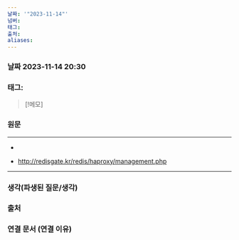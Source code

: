 ```yaml
---
날짜: '"2023-11-14"'
넘버: 
태그: 
출처: 
aliases:
---
```

### 날짜  2023-11-14 20:30

### 태그:

>[!메모]
>

### 원문
---
- 

- http://redisgate.kr/redis/haproxy/management.php
---
### 생각(파생된 질문/생각)

### 출처

### 연결 문서 (연결 이유)
